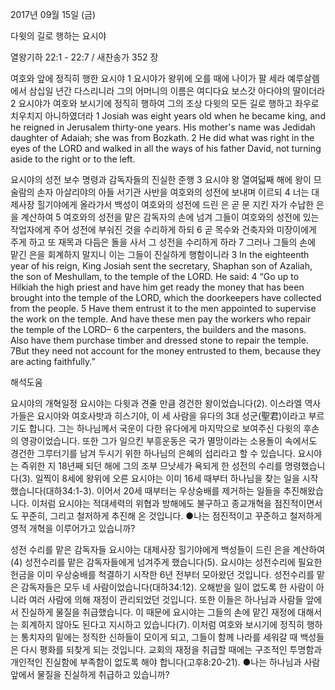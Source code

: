 2017년 09월 15일 (금)

다윗의 길로 행하는 요시야



열왕기하 22:1 - 22:7 / 새찬송가 352 장


여호와 앞에 정직히 행한 요시야
1 요시야가 왕위에 오를 때에 나이가 팔 세라 예루살렘에서 삼십일 년간 다스리니라 그의 어머니의 이름은 여디다요 보스갓 아다야의 딸이더라 2 요시야가 여호와 보시기에 정직히 행하여 그의 조상 다윗의 모든 길로 행하고 좌우로 치우치지 아니하였더라
1 Josiah was eight years old when he became king, and he reigned in Jerusalem thirty-one years. His mother's name was Jedidah daughter of Adaiah; she was from Bozkath. 2 He did what was right in the eyes of
the LORD and walked in all the ways of his father David, not turning aside to the right or to the left.

요시야의 성전 보수 명령과 감독자들의 진실한 준행
3 요시야 왕 열여덟째 해에 왕이 므술람의 손자 아살리야의 아들 서기관 사반을 여호와의 성전에 보내며 이르되 4 너는 대제사장 힐기야에게 올라가서 백성이 여호와의 성전에 드린 은 곧 문 지킨 자가 수납한 은을 계산하여 5 여호와의 성전을 맡은 감독자의 손에 넘겨 그들이 여호와의 성전에 있는 작업자에게 주어 성전에 부숴진 것을 수리하게 하되 6 곧 목수와 건축자와 미장이에게 주게 하고 또 재목과 다듬은 돌을 사서 그 성전을 수리하게 하라 7 그러나 그들의 손에 맡긴 은을 회계하지 말지니 이는 그들이 진실하게 행함이니라
3 In the eighteenth year of his reign, King Josiah sent the secretary, Shaphan son of Azaliah, the son of Meshullam, to the temple of the LORD. He said: 4 “Go up to Hilkiah the high priest and have him get ready the money that has been brought into the temple of the LORD, which the doorkeepers have
collected from the people. 5 Have them entrust it to the men appointed to supervise the work on the temple. And have these men pay the workers who repair the temple of the LORD– 6 the carpenters, the builders and the masons. Also have them purchase timber and dressed stone to repair the temple. 7But
they need not account for the money entrusted to them, because they are acting faithfully.”

해석도움





요시야의 개혁일정
요시야는 다윗과 견줄 만큼 경건한 왕이었습니다(2). 이스라엘 역사가들은 요시야와 여호사밧과 히스기야, 이 세 사람을 유다의 3대 성군(聖君)이라고 부르기도 합니다. 그는 하나님께서 국운이 다한 유다에게 마지막으로 보여주신 다윗의 후손의 영광이었습니다. 또한 그가 일으킨 부흥운동은 국가 멸망이라는 소용돌이 속에서도 경건한 그루터기를 남겨 두시기 위한 하나님의 은혜의 섭리라고 할 수 있습니다. 요시야는 즉위한 지 18년째 되던 해에 그의 조부 므낫세가 욕되게 한 성전의 수리를 명령했습니다(3). 일찍이 8세에 왕위에 오른 요시야는 이미 16세 때부터 하나님을 찾는 일을 시작했습니다(대하34:1-3). 이어서 20세 때부터는 우상숭배를 제거하는 일들을 추진해왔습니다. 이처럼 요시야는 적대세력의 위협과 방해에도 불구하고 종교개혁을 점진적이면서도 꾸준히, 그리고 철저하게 추진해 온 것입니다.
●나는 점진적이고 꾸준하고 철저하게 영적 개혁을 이루어가고 있습니까?

성전 수리를 맡은 감독자들
요시야는 대제사장 힐기야에게 백성들이 드린 은을 계산하여(4) 성전수리를 맡은 감독자들에게 넘겨주게 했습니다(5). 요시야는 성전수리에 필요한 헌금을 이미 우상숭배를 척결하기 시작한 6년 전부터 모아왔던 것입니다. 성전수리를 맡은 감독자들은 모두 네 사람이었습니다(대하34:12). 오해받을 일이 없도록 한 사람이 아니라 여러 사람에 의해 재정이 관리되었던 것입니다. 또한 이들은 하나님과 사람들 앞에서 진실하게 물질을 취급했습니다. 이 때문에 요시야는 그들의 손에 맡긴 재정에 대해서는 회계하지 않아도 된다고 지시하고 있습니다(7). 이처럼 여호와 보시기에 정직히 행하는 통치자의 밑에는 정직한 신하들이 모이게 되고, 그들이 함께 나라를 세워갈 때 백성들은 다시 평화를 되찾게 되는 것입니다. 교회의 재정을 취급할 때에는 구조적인 투명함과 개인적인 진실함에 부족함이 없도록 해야 합니다(고후8:20-21).
●나는 하나님과 사람 앞에서 물질을 진실하게 취급하고 있습니까?